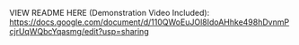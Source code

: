 VIEW README HERE (Demonstration Video Included):
https://docs.google.com/document/d/110QWoEuJOl8IdoAHhke498hDvnmPcjrUqWQbcYqasmg/edit?usp=sharing

